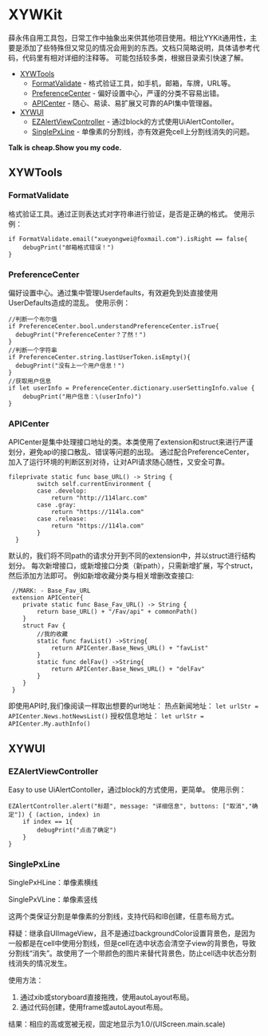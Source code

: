 # XYWKit
薛永伟自用工具包，日常工作中抽象出来供其他项目使用。相比YYKit通用性，主要是添加了些特殊但又常见的情况会用到的东西。文档只简略说明，具体请参考代码，代码里有相对详细的注释等。
可能包括较多类，根据目录索引快速了解。
* [XYWTools](#xywtools)
  * [FormatValidate](#formatvalidate) - 格式验证工具，如手机，邮箱，车牌，URL等。
  * [PreferenceCenter](#preferencecenter) - 偏好设置中心，严谨的分类不容易出错。
  * [APICenter](#apicenter) - 随心、易读、易扩展又可靠的API集中管理器。
* [XYWUI](#xywui)
  * [EZAlertViewController](#ezalertviewcontroller) - 通过block的方式使用UiAlertContoller。
  * [SinglePxLine](#singlepxline) - 单像素的分割线，亦有效避免cell上分割线消失的问题。
  
**Talk is cheap.Show you my code.**

## XYWTools
### FormatValidate
格式验证工具。通过正则表达式对字符串进行验证，是否是正确的格式。
使用示例：
```
if FormatValidate.email("xueyongwei@foxmail.com").isRight == false{
    debugPrint("邮箱格式错误！")
}
```
### PreferenceCenter
偏好设置中心。通过集中管理Userdefaults，有效避免到处直接使用UserDefaults造成的混乱。
使用示例：
```
//判断一个布尔值
if PreferenceCenter.bool.understandPreferenceCenter.isTrue{
  debugPrint("PreferenceCenter？了然！")
}
//判断一个字符串
if PreferenceCenter.string.lastUserToken.isEmpty(){
  debugPrint("没有上一个用户信息！")
}
//获取用户信息
if let userInfo = PreferenceCenter.dictionary.userSettingInfo.value {
    debugPrint("用户信息：\(userInfo)")
}
```
### APICenter
APICenter是集中处理接口地址的类。本类使用了extension和struct来进行严谨划分，避免api的接口散乱、错误等问题的出现。
通过配合PreferenceCenter，加入了运行环境的判断区别对待，让对API请求随心随性，又安全可靠。
```
fileprivate static func base_URL() -> String {
        switch self.currentEnvironment {
        case .develop:
            return "http://114larc.com"
        case .gray:
            return "https://114la.com"
        case .release:
            return "https://114la.com"
        }
  }
```
默认的，我们将不同path的请求分开到不同的extension中，并以struct进行结构划分。
每次新增接口，或新增接口分类（新path），只需新增扩展，写个struct，然后添加方法即可。
例如新增收藏分类与相关增删改查接口:
```
 //MARK: - Base_Fav_URL
 extension APICenter{
    private static func Base_Fav_URL() -> String {
        return base_URL() + "/Fav/api" + commonPath()
    }
    struct Fav {
        //我的收藏
        static func favList() ->String{
            return APICenter.Base_News_URL() + "favList"
        }
        static func delFav() ->String{
            return APICenter.Base_News_URL() + "delFav"
        }
    }
 }
 ```
即使用API时,我们像阅读一样取出想要的url地址：
热点新闻地址：
```let urlStr = APICenter.News.hotNewsList()```
授权信息地址：
```let urlStr = APICenter.My.authInfo()```

## XYWUI
### EZAlertViewController
Easy to use UiAlertContoller，通过block的方式使用，更简单。
使用示例：
```
EZAlertController.alert("标题", message: "详细信息", buttons: ["取消","确定"]) { (action, index) in
    if index == 1{
        debugPrint("点击了确定")
    }
}
```
### SinglePxLine

SinglePxHLine：单像素横线

SinglePxVLine：单像素竖线

这两个类保证分割是单像素的分割线，支持代码和IB创建，任意布局方式。

释疑：继承自UIImageView，且不是通过backgroundColor设置背景色，是因为一般都是在cell中使用分割线，但是cell在选中状态会清空子view的背景色，导致分割线“消失”。故使用了一个带颜色的图片来替代背景色，防止cell选中状态分割线消失的情况发生。

使用方法：

1. 通过xib或storyboard直接拖拽，使用autoLayout布局。
2. 通过代码创建，使用frame或autoLayout布局。

结果：相应的高或宽被无视，固定地显示为1.0/(UIScreen.main.scale)

 
